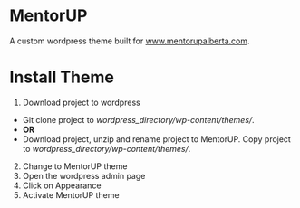 # MentorUP

A custom wordpress theme built for www.mentorupalberta.com.

# Install Theme

1. Download project to wordpress
  * Git clone project to *wordpress_directory/wp-content/themes/*.
  * **OR** 
  * Download project, unzip and rename project to MentorUP. Copy project to *wordpress_directory/wp-content/themes/*.
2. Change to MentorUP theme
  1. Open the wordpress admin page
  2. Click on Appearance
  3. Activate MentorUP theme
